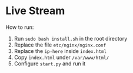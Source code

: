 # Live Stream

How to run:
1. Run `sudo bash install.sh` in the root directory
2. Replace the file `etc/nginx/nginx.conf`
3. Replace the `ip-here` inside `index.html`
3. Copy `index.html` under `/var/www/html/`
3. Configure `start.py` and run it